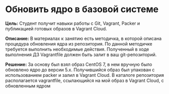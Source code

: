# Обновить ядро в базовой системе

**Цель:**
Студент получит навыки работы с Git, Vagrant, Packer и публикацией готовых образов в Vagrant Cloud.

**Описание:**
В материалах к занятию есть методичка, в которой описана процедура обновления ядра из репозитория. 
По данной методичке требуется выполнить необходимые действия. 
Полученный в ходе выполнения ДЗ Vagrantfile должен быть залит в ваш git-репозиторий.

**Решение:**
За основу был взял образ CentOS 7, в нем вручную было обновлено ядро до версии 5.х. Получившийся образ был упакован с использованием packer и залил в Vagrant Cloud.
В каталоге репозитория располагается vagrantfile, ссылающийся на мой образ в Vagrant Cloud, с обновленным ядром
